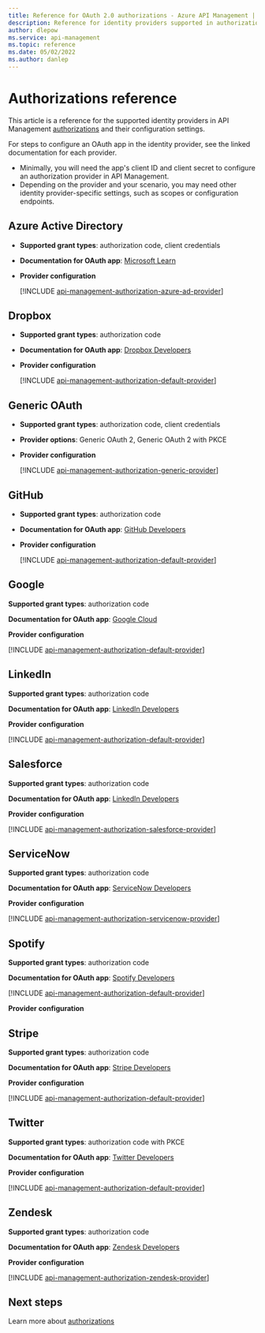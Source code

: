 ```yaml
---
title: Reference for OAuth 2.0 authorizations - Azure API Management | Microsoft Docs
description: Reference for identity providers supported in authorizations in Azure API Management. API Management authorizations manage OAuth 2.0 authorization tokens to backend APIs.
author: dlepow
ms.service: api-management
ms.topic: reference
ms.date: 05/02/2022
ms.author: danlep
---
```


# Authorizations reference
This article is a reference for the supported identity providers in API Management [authorizations](authorizations-overview.md) and their configuration settings.

For steps to configure an OAuth app in the identity provider, see the linked documentation for each provider.

* Minimally, you will need the app's client ID and client secret to configure an authorization provider in API Management.
* Depending on the provider and your scenario, you may need other identity provider-specific settings, such as scopes or configuration endpoints.

## Azure Active Directory  

* **Supported grant types**: authorization code, client credentials 

* **Documentation for OAuth app**: [Microsoft Learn](/azure/active-directory/develop/)

* **Provider configuration**

    [!INCLUDE [api-management-authorization-azure-ad-provider](../../includes/api-management-authorization-azure-ad-provider.md)]


## Dropbox

* **Supported grant types**: authorization code 

* **Documentation for OAuth app**: [Dropbox Developers](https://www.dropbox.com/developers/apps)

* **Provider configuration**

    [!INCLUDE [api-management-authorization-default-provider](../../includes/api-management-authorization-default-provider.md)]

## Generic OAuth  

* **Supported grant types**: authorization code, client credentials

* **Provider options**: Generic OAuth 2, Generic OAuth 2 with PKCE

* **Provider configuration** 

    [!INCLUDE [api-management-authorization-generic-provider](../../includes/api-management-authorization-generic-provider.md)]

## GitHub

* **Supported grant types**: authorization code 

* **Documentation for OAuth app**: [GitHub Developers](https://docs.github.com/developers)

* **Provider configuration**

    [!INCLUDE [api-management-authorization-default-provider](../../includes/api-management-authorization-default-provider.md)]


## Google    

**Supported grant types**: authorization code

**Documentation for OAuth app**: [Google Cloud](https://console.developers.google.com/apis/dashboard)

**Provider configuration**

   [!INCLUDE [api-management-authorization-default-provider](../../includes/api-management-authorization-default-provider.md)]

## LinkedIn

**Supported grant types**: authorization code

**Documentation for OAuth app**: [LinkedIn Developers](https://developer.linkedin.com/)

**Provider configuration**

   [!INCLUDE [api-management-authorization-default-provider](../../includes/api-management-authorization-default-provider.md)]

## Salesforce

**Supported grant types**: authorization code

**Documentation for OAuth app**: [LinkedIn Developers](https://developer.linkedin.com/)

**Provider configuration**

   [!INCLUDE [api-management-authorization-salesforce-provider](../../includes/api-management-authorization-salesforce-provider.md)]


## ServiceNow

**Supported grant types**: authorization code

**Documentation for OAuth app**: [ServiceNow Developers](https://developer.linkedin.com/)

**Provider configuration**

   [!INCLUDE [api-management-authorization-servicenow-provider](../../includes/api-management-authorization-servicenow-provider.md)]


## Spotify

**Supported grant types**: authorization code

**Documentation for OAuth app**: [Spotify Developers](https://developer.spotify.com/)    

   [!INCLUDE [api-management-authorization-default-provider](../../includes/api-management-authorization-default-provider.md)]

**Provider configuration**

## Stripe

**Supported grant types**: authorization code

**Documentation for OAuth app**: [Stripe Developers](https://stripe.com/docs/development)

**Provider configuration**

   [!INCLUDE [api-management-authorization-default-provider](../../includes/api-management-authorization-default-provider.md)]


## Twitter

**Supported grant types**: authorization code with PKCE

**Documentation for OAuth app**: [Twitter Developers](https://developer.twitter.com/)

**Provider configuration**

   [!INCLUDE [api-management-authorization-default-provider](../../includes/api-management-authorization-default-provider.md)]

## Zendesk

**Supported grant types**: authorization code

**Documentation for OAuth app**: [Zendesk Developers](https://developer.twitter.com/)

**Provider configuration**

   [!INCLUDE [api-management-authorization-zendesk-provider](../../includes/api-management-authorization-zendesk-provider.md)]


## Next steps

Learn more about [authorizations](authorizations-overview.md)